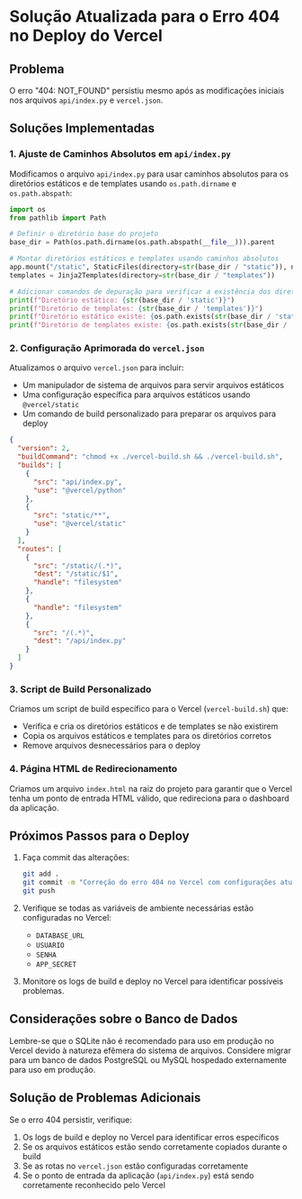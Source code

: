 # Solução Atualizada para o Erro 404 no Deploy do Vercel

## Problema

O erro "404: NOT_FOUND" persistiu mesmo após as modificações iniciais nos arquivos `api/index.py` e `vercel.json`.

## Soluções Implementadas

### 1. Ajuste de Caminhos Absolutos em `api/index.py`

Modificamos o arquivo `api/index.py` para usar caminhos absolutos para os diretórios estáticos e de templates usando `os.path.dirname` e `os.path.abspath`:

```python
import os
from pathlib import Path

# Definir o diretório base do projeto
base_dir = Path(os.path.dirname(os.path.abspath(__file__))).parent

# Montar diretórios estáticos e templates usando caminhos absolutos
app.mount("/static", StaticFiles(directory=str(base_dir / "static")), name="static")
templates = Jinja2Templates(directory=str(base_dir / "templates"))

# Adicionar comandos de depuração para verificar a existência dos diretórios
print(f"Diretório estático: {str(base_dir / 'static')}")
print(f"Diretório de templates: {str(base_dir / 'templates')}")
print(f"Diretório estático existe: {os.path.exists(str(base_dir / 'static'))}")
print(f"Diretório de templates existe: {os.path.exists(str(base_dir / 'templates'))}")
```

### 2. Configuração Aprimorada do `vercel.json`

Atualizamos o arquivo `vercel.json` para incluir:

- Um manipulador de sistema de arquivos para servir arquivos estáticos
- Uma configuração específica para arquivos estáticos usando `@vercel/static`
- Um comando de build personalizado para preparar os arquivos para deploy

```json
{
  "version": 2,
  "buildCommand": "chmod +x ./vercel-build.sh && ./vercel-build.sh",
  "builds": [
    {
      "src": "api/index.py",
      "use": "@vercel/python"
    },
    {
      "src": "static/**",
      "use": "@vercel/static"
    }
  ],
  "routes": [
    {
      "src": "/static/(.*)",
      "dest": "/static/$1",
      "handle": "filesystem"
    },
    {
      "handle": "filesystem"
    },
    {
      "src": "/(.*)",
      "dest": "/api/index.py"
    }
  ]
}
```

### 3. Script de Build Personalizado

Criamos um script de build específico para o Vercel (`vercel-build.sh`) que:

- Verifica e cria os diretórios estáticos e de templates se não existirem
- Copia os arquivos estáticos e templates para os diretórios corretos
- Remove arquivos desnecessários para o deploy

### 4. Página HTML de Redirecionamento

Criamos um arquivo `index.html` na raiz do projeto para garantir que o Vercel tenha um ponto de entrada HTML válido, que redireciona para o dashboard da aplicação.

## Próximos Passos para o Deploy

1. Faça commit das alterações:
   ```bash
   git add .
   git commit -m "Correção do erro 404 no Vercel com configurações atualizadas"
   git push
   ```

2. Verifique se todas as variáveis de ambiente necessárias estão configuradas no Vercel:
   - `DATABASE_URL`
   - `USUARIO`
   - `SENHA`
   - `APP_SECRET`

3. Monitore os logs de build e deploy no Vercel para identificar possíveis problemas.

## Considerações sobre o Banco de Dados

Lembre-se que o SQLite não é recomendado para uso em produção no Vercel devido à natureza efêmera do sistema de arquivos. Considere migrar para um banco de dados PostgreSQL ou MySQL hospedado externamente para uso em produção.

## Solução de Problemas Adicionais

Se o erro 404 persistir, verifique:

1. Os logs de build e deploy no Vercel para identificar erros específicos
2. Se os arquivos estáticos estão sendo corretamente copiados durante o build
3. Se as rotas no `vercel.json` estão configuradas corretamente
4. Se o ponto de entrada da aplicação (`api/index.py`) está sendo corretamente reconhecido pelo Vercel